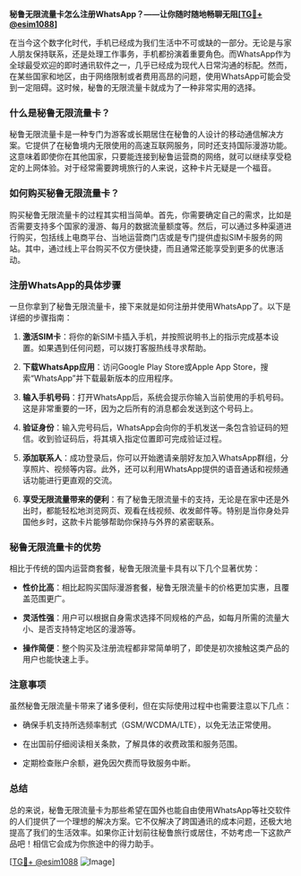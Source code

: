**秘鲁无限流量卡怎么注册WhatsApp？——让你随时随地畅聊无阻[[TG💪+ @esim1088](https://t.me/s/esim1088)]**

在当今这个数字化时代，手机已经成为我们生活中不可或缺的一部分。无论是与家人朋友保持联系，还是处理工作事务，手机都扮演着重要角色。而WhatsApp作为全球最受欢迎的即时通讯软件之一，几乎已经成为现代人日常沟通的标配。然而，在某些国家和地区，由于网络限制或者费用高昂的问题，使用WhatsApp可能会受到一定阻碍。这时候，秘鲁的无限流量卡就成为了一种非常实用的选择。

### 什么是秘鲁无限流量卡？

秘鲁无限流量卡是一种专门为游客或长期居住在秘鲁的人设计的移动通信解决方案。它提供了在秘鲁境内无限使用的高速互联网服务，同时还支持国际漫游功能。这意味着即使你在其他国家，只要能连接到秘鲁运营商的网络，就可以继续享受稳定的上网体验。对于经常需要跨境旅行的人来说，这种卡片无疑是一个福音。

### 如何购买秘鲁无限流量卡？

购买秘鲁无限流量卡的过程其实相当简单。首先，你需要确定自己的需求，比如是否需要支持多个国家的漫游、每月的数据流量额度等。然后，可以通过多种渠道进行购买，包括线上电商平台、当地运营商门店或是专门提供虚拟SIM卡服务的网站。其中，通过线上平台购买不仅方便快捷，而且通常还能享受到更多的优惠活动。

### 注册WhatsApp的具体步骤

一旦你拿到了秘鲁无限流量卡，接下来就是如何注册并使用WhatsApp了。以下是详细的步骤指南：

1. **激活SIM卡**：将你的新SIM卡插入手机，并按照说明书上的指示完成基本设置。如果遇到任何问题，可以拨打客服热线寻求帮助。
   
2. **下载WhatsApp应用**：访问Google Play Store或Apple App Store，搜索“WhatsApp”并下载最新版本的应用程序。

3. **输入手机号码**：打开WhatsApp后，系统会提示你输入当前使用的手机号码。这是非常重要的一环，因为之后所有的消息都会发送到这个号码上。

4. **验证身份**：输入完号码后，WhatsApp会向你的手机发送一条包含验证码的短信。收到验证码后，将其填入指定位置即可完成验证过程。

5. **添加联系人**：成功登录后，你可以开始邀请亲朋好友加入WhatsApp群组，分享照片、视频等内容。此外，还可以利用WhatsApp提供的语音通话和视频通话功能进行更直观的交流。

6. **享受无限流量带来的便利**：有了秘鲁无限流量卡的支持，无论是在家中还是外出时，都能轻松地浏览网页、观看在线视频、收发邮件等。特别是当你身处异国他乡时，这款卡片能够帮助你保持与外界的紧密联系。

### 秘鲁无限流量卡的优势

相比于传统的国内运营商套餐，秘鲁无限流量卡具有以下几个显著优势：

- **性价比高**：相比起购买国际漫游套餐，秘鲁无限流量卡的价格更加实惠，且覆盖范围更广。
  
- **灵活性强**：用户可以根据自身需求选择不同规格的产品，如每月所需的流量大小、是否支持特定地区的漫游等。

- **操作简便**：整个购买及注册流程都非常简单明了，即使是初次接触这类产品的用户也能快速上手。

### 注意事项

虽然秘鲁无限流量卡带来了诸多便利，但在实际使用过程中也需要注意以下几点：

- 确保手机支持所选频率制式（GSM/WCDMA/LTE），以免无法正常使用。
  
- 在出国前仔细阅读相关条款，了解具体的收费政策和服务范围。

- 定期检查账户余额，避免因欠费而导致服务中断。

### 总结

总的来说，秘鲁无限流量卡为那些希望在国外也能自由使用WhatsApp等社交软件的人们提供了一个理想的解决方案。它不仅解决了跨国通讯的成本问题，还极大地提高了我们的生活效率。如果你正计划前往秘鲁旅行或居住，不妨考虑一下这款产品吧！相信它会成为你旅途中的得力助手。

[[TG💪+ @esim1088](https://t.me/s/esim1088) ![Image](https://i.postimg.cc/4NQfJmqS/Snipaste-2025-05-13-00-14-12.png)]